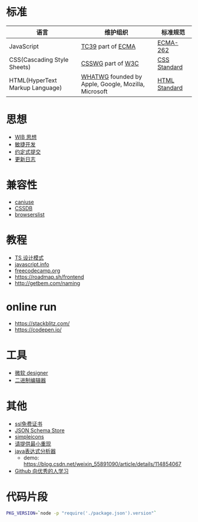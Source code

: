 # 标准
| 语言 | 维护组织 | 标准规范 |
| - | - | - |
| JavaScript | [TC39](https://tc39.es/) part of [ECMA](https://ecma-international.org/) | [ECMA-262](https://tc39.es/ecma262/) |
| CSS(Cascading Style Sheets) | [CSSWG](https://csswg.org/) part of [W3C](https://www.w3.org/) | [CSS Standard](https://drafts.csswg.org/css-2023/) |
| HTML(HyperText Markup Language) | [WHATWG](https://whatwg.org/) founded by Apple, Google, Mozilla, Microsoft | [HTML Standard](https://html.spec.whatwg.org/multipage/) |

# 思想
- [WIB 思想](https://dreamsongs.com/WorseIsBetter.html)
- [敏捷开发](http://agilemanifesto.org/iso/zhchs/manifesto.html)
- [约定式提交](https://www.conventionalcommits.org/zh-hans/v1.0.0/)
- [更新日志](https://keepachangelog.com/zh-CN/1.0.0/)

# 兼容性
- [caniuse](https://caniuse.com/)
- [CSSDB](https://cssdb.org/)
- [browserslist](https://browsersl.ist/)

# 教程
- [TS 设计模式](https://refactoringguru.cn/)
- [javascript.info](https://zh.javascript.info/)
- [freecodecamp.org](https://www.freecodecamp.org/)
- https://roadmap.sh/frontend
- http://getbem.com/naming

# online run
- https://stackblitz.com/
- https://codepen.io/

# 工具
- [微软 designer](https://designer.microsoft.com/)
- [二进制编辑器](https://hexed.it/)

# 其他
- [ssl免费证书](https://letsencrypt.org/zh-cn/getting-started/)
- [JSON Schema Store](https://www.schemastore.org/json/)
- [simpleicons](https://simpleicons.org/)
- [请提供最小重现](https://antfu.me/posts/why-reproductions-are-required-zh)
- [java表达式分析器](http://www.singularsys.com/jep/doc/javadoc/com/singularsys/jep/Jep.html)
    - demo: https://blog.csdn.net/weixin_55891090/article/details/114854067
- [Github 向优秀的人学习](https://resources.github.com/learn/pathways/)

# 代码片段
```bash
PKG_VERSION=`node -p "require('./package.json').version"`
```
